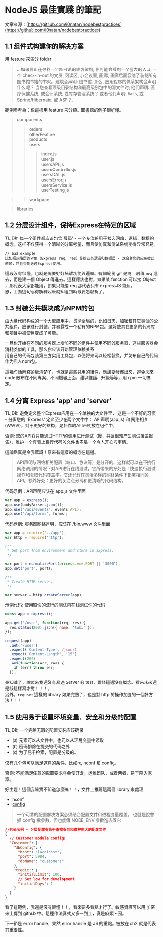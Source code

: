# NodeJS 最佳實踐 的筆記
文章來源：[https://github.com/i0natan/nodebestpractices](https://github.com/i0natan/nodebestpractices)

## 1.1 组件式构建你的解决方案
  用 feature 來區分 folder  
  > ...如果你正在寻找一个图书馆的建筑架构, 你可能会看到一个盛大的入口, 一个 check-in-out 的文员, 阅读区, 小会议室, 画廊, 画廊后面容纳了装载所有图书馆书籍的书架。建筑会声明: 图书馆.
那么, 应用程序的体系架构会声明什么呢？ 当您查看顶级目录结构和最高级别包中的源文件时; 他们声明: 医疗保健系统, 或会计系统, 或库存管理系统？ 或者他们声明: Rails, 或Spring/Hibernate, 或 ASP？.  

範例參考為：像這樣用 feature 來分類。圖書館的例子很好懂。
> components
>> orders  
>> otherFeature  
>> products  
>> users  
>>> index.js  
>>> user.js  
>>> usersAPI.js  
>>> usersController.js  
>>> usersDAL.js  
>>> usersError.js  
>>> usersService.js  
>>> userTesting.js  

>> workpace  

> libraries  

## 1.2 分层设计组件，保持Express在特定的区域
TL;DR: 每一个组件都应该包含'层级' - 一个专注的用于接入网络，逻辑，数据的概念。这样不仅获得一个清晰的分离考量，而且使仿真和测试系统变得异常容易。
```
// bad example
比如把网络层的对象（Express req, res）传给业务逻辑和数据层 - 这会令您的应用彼此依赖，并且只能通过Express使用。
```

這段沒有很懂，也就是說要好好抽離功能與邏輯。有個範例 gif 是說　別傳 req 進去，而是建一個 Object 傳進去。這樣應該也對，如果某 function 可以接 Object ，那代表大家都能用，如果只能接 req 那代表只有 expressJS 能用。  
恩，上面這句心得解釋起來就知道到時候要怎麼拆了。  


## 1.3 封装公共模块成为NPM的包
 由大量代码构成的一个大型应用中，贯彻全局的，比如日志，加密和其它类似的公共组件，应该进行封装，并暴露成一个私有的NPM包。这将使其在更多的代码库和项目中被使用变成了可能。

一旦你开始在不同的服务器上增加不同的组件并使用不同的服务器，这些服务器会消耗类似的工具，那么你应该开始管理依赖关系  
用自己的代码包装第三方实用工具包，以便将来可以轻松替换，并发布自己的代码作为私人npm包。   

這幾句話解釋的蠻清楚了，也就是這些共用的組件，應該要發佈出來，避免未來 code 散布在不同專案、不同機器上面，難以維護、升級等等，用 npm 一切搞定。

## 1.4 分离 Express 'app' and 'server'
TL;DR: 避免定义整个Express应用在一个单独的大文件里， 这是一个不好的习惯 - 分离您的 'Express' 定义至少在两个文件中： API声明(app.js) 和 网络相关(WWW)。对于更好的结构，是把你的API声明放在组件中。

否则: 您的API将只能通过HTTP的调用进行测试（慢，并且很难产生测试覆盖报告）。维护一个有着上百行代码的文件也不是一个令人开心的事情。

這論點真是令我驚訝！原來有這樣的概念在這邊。

> API声明与网络相关配置（端口、协议等）是分开的。这样就可以在不执行网络调用的情况下对API进行在线测试，它所带来的好处是：快速执行测试操作和获取代码覆盖率。它还允许在灵活多样的网络条件下部署相同的API。额外好处：更好的关注点分离和更清晰的代码结构。

代码示例：API声明应该在 app.js 文件里面
```javascript
var app = express();
app.use(bodyParser.json());
app.use("/api/events", events.API);
app.use("/api/forms", forms);
```

代码示例: 服务器网络声明，应该在 /bin/www 文件里面
```javascript
var app = require('../app');
var http = require('http');

/**
 * Get port from environment and store in Express.
 */

var port = normalizePort(process.env.PORT || '3000');
app.set('port', port);

/**
 * Create HTTP server.
 */

var server = http.createServer(app);
```
示例代码: 使用超快的流行的测试包在线测试你的代码
```javascript
const app = express();

app.get('/user', function(req, res) {
  res.status(200).json({ name: 'tobi' });
});

request(app)
  .get('/user')
  .expect('Content-Type', /json/)
  .expect('Content-Length', '15')
  .expect(200)
  .end(function(err, res) {
    if (err) throw err;
  });
```

長知識了，說起來我還沒有寫過 Server 的 test，難怪這邊沒有概念。看來未來還是該這樣寫才對！！！。  
另外，`requset` 這樣的 library 如果完熟了，也是對 http 的操作加強的一個好方法！！！


## 1.5 使用易于设置环境变量，安全和分级的配置

TL;DR: 一个完美无瑕的配置安装应该确保
 - (a) 元素可以从文件中，也可以从环境变量中读取
 - (b) 密码排除在提交的代码之外
 - (c) 为了易于检索，配置是分级的。
 
 仅有几个包可以满足这样的条件，比如rc, nconf 和 config。

否则: 不能满足任意的配置要求将会使开发，运维团队，或者两者，易于陷入泥潭。

好主題！這個我確實不知道怎麼搞！！，文件上推薦這兩個 library 來處理
 - [nconf](https://www.npmjs.com/package/nconf)
 - [config](https://www.npmjs.com/package/config)

> 一个可靠的配置解决方案必须结合配置文件和进程变量覆盖。
也就是說會抓 config 檔參數，但也能傳 NODE_ENV 參數進去蓋它

```JSON
//代码示例 – 分层配置有助于查找条目和维护庞大的配置文件
{
  // Customer module configs 
  "Customer": {
    "dbConfig": {
      "host": "localhost",
      "port": 5984,
      "dbName": "customers"
    },
    "credit": {
      "initialLimit": 100,
      // Set low for development 
      "initialDays": 1
    }
  }
}
```

看了這範例，我還是沒有很懂！！，看來要多看點才行了。敏感資訊可以用 加密來上傳到 github 中。這種作法真式又多一到工，真是麻煩～囧。

下一節是 error handle，果然 error handle 是 JS 的重點。被放在 ch2 就是代表其重要性。
